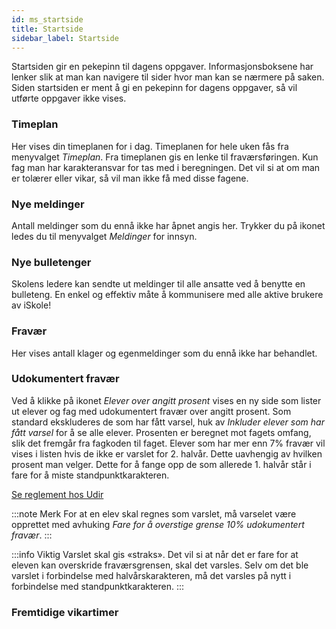 ```yaml
---
id: ms_startside
title: Startside
sidebar_label: Startside
---
```


Startsiden gir en pekepinn til dagens oppgaver.  Informasjonsboksene har lenker slik at man kan navigere til sider hvor man kan se nærmere på saken. Siden startsiden er ment å gi en pekepinn for dagens oppgaver, så vil utførte oppgaver ikke vises. 

### Timeplan

Her vises din timeplanen for i dag. Timeplanen for hele uken fås fra menyvalget _Timeplan_.
Fra timeplanen gis en lenke til fraværsføringen. Kun fag man har karakteransvar for tas med i beregningen. Det vil si at om man er tolærer eller vikar, så vil man ikke få med disse fagene. 

### Nye meldinger

Antall meldinger som du ennå ikke har åpnet angis her. Trykker du på ikonet ledes du til menyvalget _Meldinger_ for innsyn. 

### Nye bulletenger

Skolens ledere kan sendte ut meldinger til alle ansatte ved å benytte en bulleteng. En enkel og effektiv måte å kommunisere med alle aktive brukere av iSkole!

### Fravær

Her vises antall klager og egenmeldinger som du ennå ikke har behandlet.

### Udokumentert fravær
Ved å klikke på ikonet _Elever over angitt prosent_ vises en ny side som lister ut elever og fag med udokumentert fravær over angitt prosent. Som standard ekskluderes de som har fått varsel, huk av _Inkluder elever som har fått varsel_ for å se alle elever. Prosenten er beregnet mot fagets omfang, slik det fremgår fra fagkoden til faget. Elever som har mer enn 7% fravær vil vises i listen hvis de ikke er varslet for 2. halvår. Dette uavhengig av hvilken prosent man velger. Dette for å fange opp de som allerede 1. halvår står i fare for å miste standpunktkarakteren.

[Se reglement hos Udir](https://www.udir.no/regelverkstolkninger/opplaring/Vitnemal/fravarsgrense---udir-3-2016/)


:::note Merk
For at en elev skal regnes som varslet, må varselet være opprettet med avhuking _Fare for å overstige grense 10% udokumentert fravær_.
:::

:::info Viktig 
Varslet skal gis «straks». Det vil si at når det er fare for at eleven kan overskride fraværsgrensen, skal det varsles. Selv om det ble varslet i forbindelse med halvårskarakteren, må det varsles på nytt i forbindelse med standpunktkarakteren.
:::

### Fremtidige vikartimer
